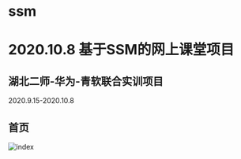# ssm
2020.10.8
基于SSM的网上课堂项目
===
湖北二师-华为-青软联合实训项目
---
2020.9.15-2020.10.8  

首页
---
![index](https://github.com/xx520-del/ssm/master/1.png)

